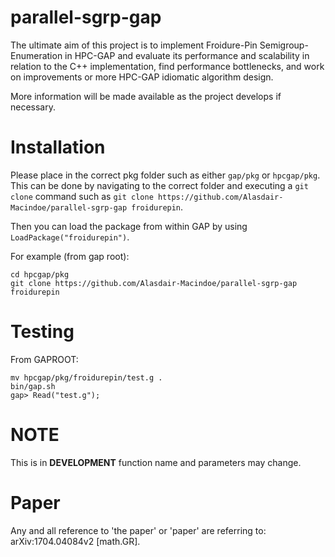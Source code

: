 # parallel-sgrp-gap

The ultimate aim of this project is to implement Froidure-Pin Semigroup-Enumeration in HPC-GAP and evaluate its performance and scalability in relation to the C++ implementation, find performance bottlenecks, and work on improvements or more HPC-GAP idiomatic algorithm design.

More information will be made available as the project develops if necessary.

# Installation

Please place in the correct pkg folder such as either `gap/pkg` or `hpcgap/pkg`.  This can be done by navigating to the correct folder and executing a `git clone` command such as `git clone https://github.com/Alasdair-Macindoe/parallel-sgrp-gap froidurepin`.

Then you can load the package from within GAP by using `LoadPackage("froidurepin")`.

For example (from gap root):

```
cd hpcgap/pkg
git clone https://github.com/Alasdair-Macindoe/parallel-sgrp-gap froidurepin
```

# Testing

From GAPROOT:

```
mv hpcgap/pkg/froidurepin/test.g .
bin/gap.sh
gap> Read("test.g");
```

# NOTE

This is in **DEVELOPMENT** function name and parameters may change.

# Paper

Any and all reference to 'the paper' or 'paper' are referring to: arXiv:1704.04084v2 [math.GR]. 
